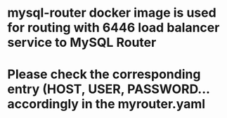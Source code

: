 # mysql-router docker image is used for routing with 6446 load balancer service to MySQL Router
# Please check the corresponding entry (HOST, USER, PASSWORD... accordingly in the myrouter.yaml

